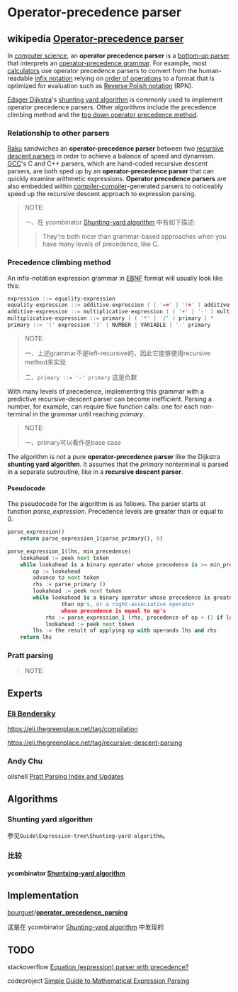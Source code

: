# Operator-precedence parser



## wikipedia [Operator-precedence parser](https://en.wikipedia.org/wiki/Operator-precedence_parser)

In [computer science](https://en.wikipedia.org/wiki/Computer_science), an **operator precedence parser** is a [bottom-up parser](https://en.wikipedia.org/wiki/Bottom-up_parsing) that interprets an [operator-precedence grammar](https://en.wikipedia.org/wiki/Operator-precedence_grammar). For example, most [calculators](https://en.wikipedia.org/wiki/Calculator) use operator precedence parsers to convert from the human-readable [infix notation](https://en.wikipedia.org/wiki/Infix_notation) relying on [order of operations](https://en.wikipedia.org/wiki/Order_of_operations) to a format that is optimized for evaluation such as [Reverse Polish notation](https://en.wikipedia.org/wiki/Reverse_Polish_notation) (RPN).

[Edsger Dijkstra](https://en.wikipedia.org/wiki/Edsger_Dijkstra)'s [shunting yard algorithm](https://en.wikipedia.org/wiki/Shunting_yard_algorithm) is commonly used to implement operator precedence parsers. Other algorithms include the precedence climbing method and the [top down operator precedence method](https://en.wikipedia.org/wiki/Pratt_parser).



### Relationship to other parsers

[Raku](https://en.wikipedia.org/wiki/Raku_(programming_language)) sandwiches an **operator-precedence parser** between two [recursive descent parsers](https://en.wikipedia.org/wiki/Recursive_descent_parser) in order to achieve a balance of speed and dynamism. [GCC](https://en.wikipedia.org/wiki/GNU_Compiler_Collection)'s C and C++ parsers, which are hand-coded recursive descent parsers, are both sped up by an **operator-precedence parser** that can quickly examine arithmetic expressions. **Operator precedence parsers** are also embedded within [compiler-compiler](https://en.wikipedia.org/wiki/Compiler-compiler)-generated parsers to noticeably speed up the recursive descent approach to expression parsing.

> NOTE:
>
> 一、在 ycombinator [Shunting-yard algorithm](https://en.wikipedia.org/wiki/Shunting-yard_algorithm) 中有如下描述:
>
> > They're both nicer than grammar-based approaches when you have many levels of precedence, like C.



### Precedence climbing method



An infix-notation expression grammar in [EBNF](https://en.wikipedia.org/wiki/EBNF) format will usually look like this:

```c++
expression ::= equality-expression
equality-expression ::= additive-expression ( ( '==' | '!=' ) additive-expression ) *
additive-expression ::= multiplicative-expression ( ( '+' | '-' ) multiplicative-expression ) *
multiplicative-expression ::= primary ( ( '*' | '/' ) primary ) *
primary ::= '(' expression ')' | NUMBER | VARIABLE | '-' primary
```

> NOTE:
>
> 一、上述grammar不是left-recursive的，因此它能够使用recursive method来实现
>
> 二、`primary ::= '-' primary` 这是负数

With many levels of precedence, implementing this grammar with a predictive recursive-descent parser can become inefficient. Parsing a number, for example, can require five function calls: one for each non-terminal in the grammar until reaching *primary*.

> NOTE:
>
> 一、primary可以看作是base case

The algorithm is not a pure **operator-precedence parser** like the Dijkstra **shunting yard algorithm**. It assumes that the *primary* nonterminal is parsed in a separate subroutine, like in a **recursive descent parser**.

#### Pseudocode

The pseudocode for the algorithm is as follows. The parser starts at function *parse_expression*. Precedence levels are greater than or equal to 0.



```python
parse_expression()
    return parse_expression_1(parse_primary(), 0)

parse_expression_1(lhs, min_precedence)
    lookahead := peek next token
    while lookahead is a binary operator whose precedence is >= min_precedence
        op := lookahead
        advance to next token
        rhs := parse_primary ()
        lookahead := peek next token
        while lookahead is a binary operator whose precedence is greater
                 than op's, or a right-associative operator
                 whose precedence is equal to op's
            rhs := parse_expression_1 (rhs, precedence of op + (1 if lookahead precedence is greater, else 0))
            lookahead := peek next token
        lhs := the result of applying op with operands lhs and rhs
    return lhs
```







### Pratt parsing

> NOTE:





## Experts

### [Eli Bendersky](https://eli.thegreenplace.net/) 

https://eli.thegreenplace.net/tag/compilation

https://eli.thegreenplace.net/tag/recursive-descent-parsing



### Andy Chu

oilshell [Pratt Parsing Index and Updates](https://www.oilshell.org/blog/2017/03/31.html) 



## Algorithms



### Shunting yard algorithm

参见`Guide\Expression-tree\Shunting-yard-algorithm`。





### 比较



#### ycombinator [Shuntxing-yard algorithm](https://news.ycombinator.com/item?id=19190208) 



## Implementation



[bourguet](https://github.com/bourguet)/**[operator_precedence_parsing](https://github.com/bourguet/operator_precedence_parsing)**

这是在 ycombinator [Shunting-yard algorithm](https://en.wikipedia.org/wiki/Shunting-yard_algorithm) 中发现的



## TODO



stackoverflow [Equation (expression) parser with precedence?](https://stackoverflow.com/questions/28256/equation-expression-parser-with-precedence)

codeproject [Simple Guide to Mathematical Expression Parsing](https://www.codeproject.com/articles/88435/simple-guide-to-mathematical-expression-parsing)

